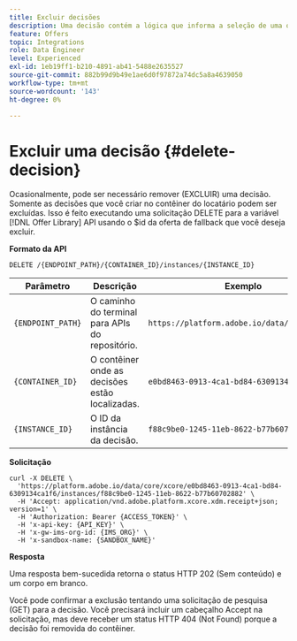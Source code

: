 ```yaml
---
title: Excluir decisões
description: Uma decisão contém a lógica que informa a seleção de uma oferta.
feature: Offers
topic: Integrations
role: Data Engineer
level: Experienced
exl-id: 1eb19ff1-b210-4891-ab41-5488e2635527
source-git-commit: 882b99d9b49e1ae6d0f97872a74dc5a8a4639050
workflow-type: tm+mt
source-wordcount: '143'
ht-degree: 0%

---
```


# Excluir uma decisão {#delete-decision}

Ocasionalmente, pode ser necessário remover (EXCLUIR) uma decisão. Somente as decisões que você criar no contêiner do locatário podem ser excluídas. Isso é feito executando uma solicitação DELETE para a variável [!DNL Offer Library] API usando o $id da oferta de fallback que você deseja excluir.

**Formato da API**

```http
DELETE /{ENDPOINT_PATH}/{CONTAINER_ID}/instances/{INSTANCE_ID}
```

| Parâmetro | Descrição | Exemplo |
| --------- | ----------- | ------- |
| `{ENDPOINT_PATH}` | O caminho do terminal para APIs do repositório. | `https://platform.adobe.io/data/core/xcore/` |
| `{CONTAINER_ID}` | O contêiner onde as decisões estão localizadas. | `e0bd8463-0913-4ca1-bd84-6309134ca1f6` |
| `{INSTANCE_ID}` | O ID da instância da decisão. | `f88c9be0-1245-11eb-8622-b77b60702882` |

**Solicitação**

```shell
curl -X DELETE \
  'https://platform.adobe.io/data/core/xcore/e0bd8463-0913-4ca1-bd84-6309134ca1f6/instances/f88c9be0-1245-11eb-8622-b77b60702882' \
  -H 'Accept: application/vnd.adobe.platform.xcore.xdm.receipt+json; version=1' \
  -H 'Authorization: Bearer {ACCESS_TOKEN}' \
  -H 'x-api-key: {API_KEY}' \
  -H 'x-gw-ims-org-id: {IMS_ORG}' \
  -H 'x-sandbox-name: {SANDBOX_NAME}'
```

**Resposta**

Uma resposta bem-sucedida retorna o status HTTP 202 (Sem conteúdo) e um corpo em branco.

Você pode confirmar a exclusão tentando uma solicitação de pesquisa (GET) para a decisão. Você precisará incluir um cabeçalho Accept na solicitação, mas deve receber um status HTTP 404 (Not Found) porque a decisão foi removida do contêiner.
